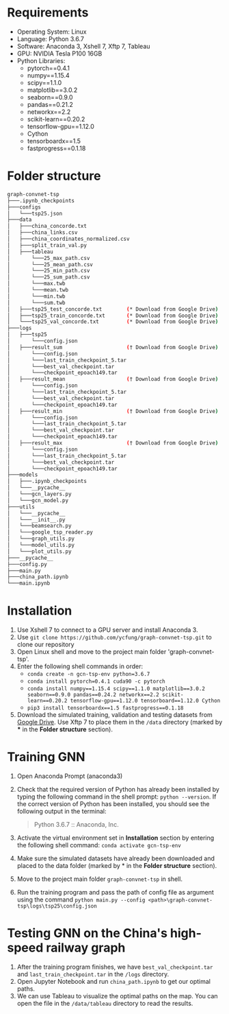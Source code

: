 # Requirements

- Operating System: Linux
- Language: Python 3.6.7
- Software: Anaconda 3, Xshell 7, Xftp 7, Tableau
- GPU: NVIDIA Tesla P100 16GB
- Python Libraries:
  - pytorch==0.4.1
  - numpy==1.15.4
  - scipy==1.1.0
  - matplotlib==3.0.2
  - seaborn==0.9.0
  - pandas==0.21.2
  - networkx==2.2
  - scikit-learn==0.20.2
  - tensorflow-gpu==1.12.0
  - Cython
  - tensorboardx==1.5
  - fastprogress==0.1.18

# Folder structure

```bash
graph-convnet-tsp
├───.ipynb_checkpoints
├───configs
│   └───tsp25.json
├───data
│   ├───china_concorde.txt
│   ├───china_links.csv
│   ├───china_coordinates_normalized.csv
│   ├───split_train_val.py
│   ├───tableau
│       └───25_max_path.csv
│       └───25_mean_path.csv
│       └───25_min_path.csv
│       └───25_sum_path.csv
│       └───max.twb
│       └───mean.twb
│       └───min.twb
│       └───sum.twb
│   ├───tsp25_test_concorde.txt        (* Download from Google Drive)
│   ├───tsp25_train_concorde.txt       (* Download from Google Drive)
│   └───tsp25_val_concorde.txt         (* Download from Google Drive)
├───logs
│   ├───tsp25
│       └───config.json
│   ├───result_sum                     († Download from Google Drive)
│       └───config.json
│       └───last_train_checkpoint_5.tar
│       └───best_val_checkpoint.tar
│       └───checkpoint_epoach149.tar
│   ├───result_mean                    († Download from Google Drive)
│       └───config.json
│       └───last_train_checkpoint_5.tar
│       └───best_val_checkpoint.tar
│       └───checkpoint_epoach149.tar
│   ├───result_min                     († Download from Google Drive)
│       └───config.json
│       └───last_train_checkpoint_5.tar
│       └───best_val_checkpoint.tar
│       └───checkpoint_epoach149.tar
│   ├───result_max                     († Download from Google Drive)
│       └───config.json
│       └───last_train_checkpoint_5.tar
│       └───best_val_checkpoint.tar
│       └───checkpoint_epoach149.tar
├───models
│   ├───.ipynb_checkpoints
│   └───__pycache__
│   └───gcn_layers.py
│   └───gcn_model.py
├───utils
│   └───__pycache__
│   └───__init__.py
│   └───beamsearch.py
│   └───google_tsp_reader.py
│   └───graph_utils.py
│   └───model_utils.py
│   └───plot_utils.py
├───__pycache__
├───config.py
├───main.py
├───china_path.ipynb
└───main.ipynb
```

# Installation

1. Use Xshell 7 to connect to a GPU server and install Anaconda 3.
2. Use `git clone https://github.com/ycfung/graph-convnet-tsp.git` to clone our repository
3. Open Linux shell and move to the project main folder 'graph-convnet-tsp'.
4. Enter the following shell commands in order:
   - ```conda create -n gcn-tsp-env python=3.6.7```
   - ```conda install pytorch=0.4.1 cuda90 -c pytorch```
   - ```conda install numpy==1.15.4 scipy==1.1.0 matplotlib==3.0.2 seaborn==0.9.0 pandas==0.24.2 networkx==2.2 scikit-learn==0.20.2 tensorflow-gpu==1.12.0 tensorboard==1.12.0 Cython```
   - ```pip3 install tensorboardx==1.5 fastprogress==0.1.18```
6. Download the simulated training, validation and testing datasets from [Google Drive](https://drive.google.com/drive/folders/1w8DOvKqnJr46DjhaTtH8W0b8-sQORgje). Use Xftp 7 to place them in the `/data` directory (marked by **\*** in the <strong>Folder structure</strong> section).

# Training GNN

1. Open Anaconda Prompt (anaconda3)

2. Check that the required version of Python has already been installed by typing the
   following command in the shell prompt: ```python --version```. If the correct version of Python has been installed, you should see the following output in the terminal: 

    > Python 3.6.7 :: Anaconda, Inc.

3. Activate the virtual environment set in <strong>Installation</strong> section by entering the following shell command: ```conda activate gcn-tsp-env```

4. Make sure the simulated datasets have already been downloaded and placed to the data folder (marked by * in the <strong>Folder structure</strong> section).

5. Move to the project main folder `graph-convnet-tsp` in shell.

6. Run the training program and pass the path of config file as argument using the command `python main.py --config <path>\graph-convnet-tsp\logs\tsp25\config.json`

# Testing GNN on the China's high-speed railway graph

1. After the training program finishes, we have `best_val_checkpoint.tar` and `last_train_checkpoint.tar` in the `/logs` directory.
2. Open Jupyter Notebook and run `china_path.ipynb` to get our optimal paths.
3. We can use Tableau to visualize the optimal paths on the map. You can open the file in the `/data/tableau` directory to read the results.
